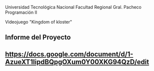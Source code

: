 Universidad Tecnológica Nacional 
Facultad Regional Gral. Pacheco
Programación II

Videojuego  "Kingdom of kloster"

Informe del Proyecto
----------------------------------------------------------------
https://docs.google.com/document/d/1-AzueXT1IipdBQpgOXum0Y00XKG94QzD/edit
----------------------------------------------------------------
